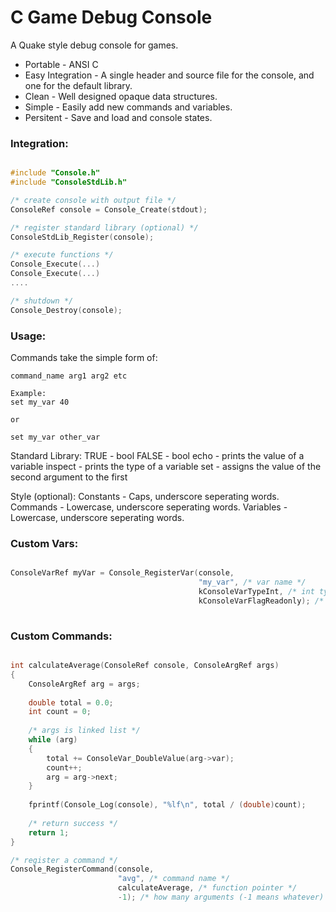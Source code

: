 C Game Debug Console
====================

A Quake style debug console for games.
* Portable - ANSI C
* Easy Integration - A single header and source file for the console, and one for the default library.
* Clean - Well designed opaque data structures.
* Simple - Easily add new commands and variables.
* Persitent - Save and load and console states.

### Integration: ###

```C 

#include "Console.h"
#include "ConsoleStdLib.h"

/* create console with output file */
ConsoleRef console = Console_Create(stdout);

/* register standard library (optional) */
ConsoleStdLib_Register(console);

/* execute functions */
Console_Execute(...)
Console_Execute(...)
....

/* shutdown */
Console_Destroy(console);

```

### Usage: ###

Commands take the simple form of:

```
command_name arg1 arg2 etc

Example:
set my_var 40

or 

set my_var other_var

```
Standard Library:
TRUE - bool 
FALSE - bool
echo - prints the value of a variable
inspect - prints the type of a variable
set - assigns the value of the second argument to the first 

Style (optional):
Constants - Caps, underscore seperating words.
Commands - Lowercase, underscore seperating words.
Variables  - Lowercase, underscore seperating words.

### Custom Vars: ###

```C

ConsoleVarRef myVar = Console_RegisterVar(console,
                                          "my_var", /* var name */
                                          kConsoleVarTypeInt, /* int type */
                                          kConsoleVarFlagReadonly); /* make this readonly by the console */
										  


```


### Custom Commands: ###
```C 

int calculateAverage(ConsoleRef console, ConsoleArgRef args)
{
	ConsoleArgRef arg = args;
	
	double total = 0.0;
	int count = 0;
	
	/* args is linked list */
	while (arg)
	{
		total += ConsoleVar_DoubleValue(arg->var);
		count++;
		arg = arg->next;
	}
		
	fprintf(Console_Log(console), "%lf\n", total / (double)count);
	
	/* return success */
	return 1;
}

/* register a command */
Console_RegisterCommand(console,
                        "avg", /* command name */
                        calculateAverage, /* function pointer */
                        -1); /* how many arguments (-1 means whatever) ? */
						
```
